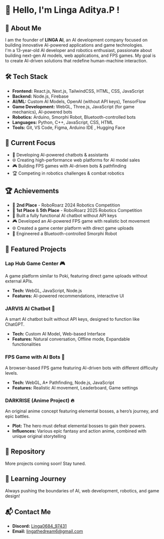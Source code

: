 # 👋 Hello, I'm Linga Aditya.P ! 

## 🚀 About Me

I am the founder of **LINGA AI**, an AI development company focused on building innovative AI-powered applications and game technologies.  
I'm a 13-year-old AI developer and robotics enthusiast, passionate about building next-gen AI models, web applications, and FPS games. My goal is to create AI-driven solutions that redefine human-machine interaction.

## 🛠️ Tech Stack

- **Frontend:** React.js, Next.js, TailwindCSS, HTML, CSS, JavaScript
- **Backend:** Node.js, Firebase
- **AI/ML:** Custom AI Models, OpenAI (without API keys), TensorFlow
- **Game Development:** WebGL, Three.js, JavaScript (for game mechanics), AI-powered bots
- **Robotics:** Arduino, Smorphi Robot, Bluetooth-controlled bots
- **Languages:** Python, C++, JavaScript, CSS, HTML
- **Tools:** Git, VS Code, Figma, Arduino IDE , Hugging Face

## 🎯 Current Focus

- 🤖 Developing AI-powered chatbots & assistants
- 🌐 Creating high-performance web platforms for AI model sales
- 🎮 Building FPS games with AI-driven bots & pathfinding
- 🏆 Competing in robotics challenges & combat robotics

## 🏆 Achievements

- 🥇 **2nd Place** - RoboRoarz 2024 Robotics Competition
- 🏅 **1st Place** & **5th Place** - RoboRoarz 2025 Robotics Competition
- 🚀 Built a fully functional AI chatbot without API keys
- 🎮 Developed an AI-powered FPS game with realistic bot movement
- 🌐 Created a game center platform with direct game uploads
- 🤖 Engineered a Bluetooth-controlled Smorphi Robot

## 💼 Featured Projects

### **Lap Hub Game Center** 🎮

A game platform similar to Poki, featuring direct game uploads without external APIs.

- **Tech:** WebGL, JavaScript, Node.js
- **Features:** AI-powered recommendations, interactive UI

### **JARVIS AI Chatbot** 🧠

A smart AI chatbot built without API keys, designed to function like ChatGPT.

- **Tech:** Custom AI Model, Web-based Interface
- **Features:** Natural conversation, Offline mode, Expandable functionalities

### **FPS Game with AI Bots** 🔫

A browser-based FPS game featuring AI-driven bots with different difficulty levels.

- **Tech:** WebGL, A\* Pathfinding, Node.js, JavaScript
- **Features:** Realistic AI movement, Leaderboard, Game settings

### **DARKRISE (Anime Project)** 🔥

An original anime concept featuring elemental bosses, a hero’s journey, and epic battles.

- **Plot:** The hero must defeat elemental bosses to gain their powers.
- **Influences:** Various epic fantasy and action anime, combined with unique original storytelling

## 🔗 Repository

More projects coming soon! Stay tuned.

## 🌱 Learning Journey

Always pushing the boundaries of AI, web development, robotics, and game design!

## 📬 Contact Me

- **Discord:** [Linga0684_97431](https://discord.com/users/Linga0684_97431)
- **Email:** [lingathedream6@gmail.com](mailto:lingathedream6@gmail.com)

